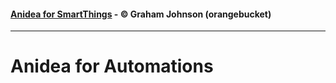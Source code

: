 
#### [Anidea for SmartThings](../../README.md) - &copy; Graham Johnson (orangebucket)

----

# Anidea for Automations
